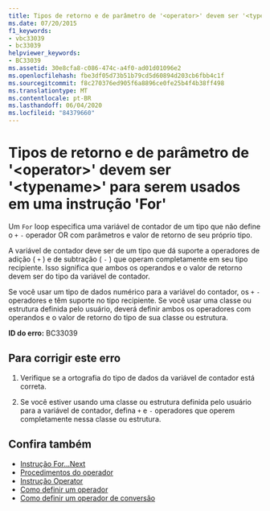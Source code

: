 ```yaml
---
title: Tipos de retorno e de parâmetro de '<operator>' devem ser '<typename>' para serem usados em uma instrução 'For'
ms.date: 07/20/2015
f1_keywords:
- vbc33039
- bc33039
helpviewer_keywords:
- BC33039
ms.assetid: 30e8cfa8-c086-474c-a4f0-ad01d01096e2
ms.openlocfilehash: fbe3df05d73b51b79cd5d60894d203cb6fbb4c1f
ms.sourcegitcommit: f8c270376ed905f6a8896ce0fe25b4f4b38ff498
ms.translationtype: MT
ms.contentlocale: pt-BR
ms.lasthandoff: 06/04/2020
ms.locfileid: "84379660"
---
```

# <a name="return-and-parameter-types-of-operator-must-be-typename-to-be-used-in-a-for-statement"></a>Tipos de retorno e de parâmetro de '\<operator>' devem ser '\<typename>' para serem usados em uma instrução 'For'
Um `For` loop especifica uma variável de contador de um tipo que não define o `+` `-` operador OR com parâmetros e valor de retorno de seu próprio tipo.  
  
 A variável de contador deve ser de um tipo que dá suporte a operadores de adição ( `+` ) e de subtração ( `-` ) que operam completamente em seu tipo recipiente. Isso significa que ambos os operandos e o valor de retorno devem ser do tipo da variável de contador.  
  
 Se você usar um tipo de dados numérico para a variável do contador, os `+` `-` operadores e têm suporte no tipo recipiente. Se você usar uma classe ou estrutura definida pelo usuário, deverá definir ambos os operadores com operandos e o valor de retorno do tipo de sua classe ou estrutura.  
  
 **ID do erro:** BC33039  
  
## <a name="to-correct-this-error"></a>Para corrigir este erro  
  
1. Verifique se a ortografia do tipo de dados da variável de contador está correta.  
  
2. Se você estiver usando uma classe ou estrutura definida pelo usuário para a variável de contador, defina `+` e `-` operadores que operem completamente nessa classe ou estrutura.  
  
## <a name="see-also"></a>Confira também

- [Instrução For...Next](../language-reference/statements/for-next-statement.md)
- [Procedimentos do operador](../programming-guide/language-features/procedures/operator-procedures.md)
- [Instrução Operator](../language-reference/statements/operator-statement.md)
- [Como definir um operador](../programming-guide/language-features/procedures/how-to-define-an-operator.md)
- [Como definir um operador de conversão](../programming-guide/language-features/procedures/how-to-define-a-conversion-operator.md)
